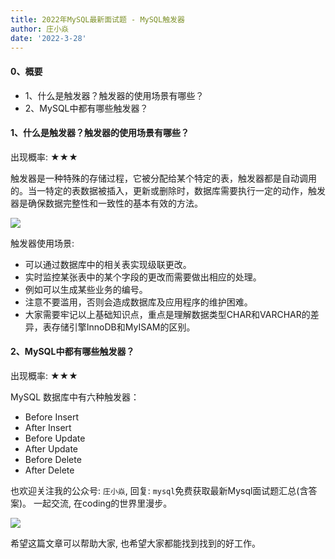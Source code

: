 ```yaml
---
title: 2022年MySQL最新面试题 - MySQL触发器
author: 庄小焱
date: '2022-3-28'
---
```


#### 0、概要

- 1、什么是触发器？触发器的使用场景有哪些？  
- 2、MySQL中都有哪些触发器？     


#### 1、什么是触发器？触发器的使用场景有哪些？  

出现概率: ★★★

触发器是一种特殊的存储过程，它被分配给某个特定的表，触发器都是自动调用的。当一特定的表数据被插入，更新或删除时，数据库需要执行一定的动作，触发器是确保数据完整性和一致性的基本有效的方法。


![](https://images.xiaozhuanlan.com/uploads/photo/2022/d0169556-d9f6-46c1-a04a-ad8a187f00db.png)

触发器使用场景:

- 可以通过数据库中的相关表实现级联更改。
- 实时监控某张表中的某个字段的更改而需要做出相应的处理。
- 例如可以生成某些业务的编号。
- 注意不要滥用，否则会造成数据库及应用程序的维护困难。
- 大家需要牢记以上基础知识点，重点是理解数据类型CHAR和VARCHAR的差异，表存储引擎InnoDB和MyISAM的区别。

#### 2、MySQL中都有哪些触发器？     

出现概率: ★★★

MySQL 数据库中有六种触发器：

- Before Insert
- After Insert
- Before Update
- After Update
- Before Delete
- After Delete

也欢迎关注我的公众号: `庄小焱`, 回复: `mysql`免费获取最新Mysql面试题汇总(含答案)。 一起交流, 在coding的世界里漫步。

![](https://images.xiaozhuanlan.com/uploads/photo/2022/5cb0c91e-fd83-4a04-8df6-65fb602b3834.png)

希望这篇文章可以帮助大家, 也希望大家都能找到找到的好工作。